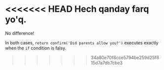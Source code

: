 <<<<<<< HEAD
Hech qanday farq yo'q.
=======
No difference!

In both cases, `return confirm('Did parents allow you?')` executes exactly when the `if` condition is falsy.
>>>>>>> 34a80e70f8cce5794be259d25f815d7a7db7cbe3
